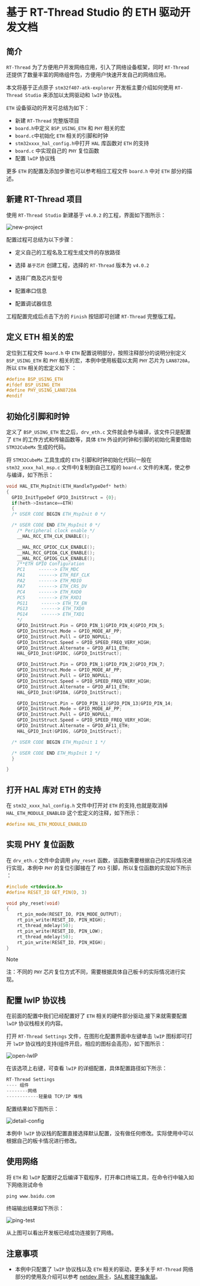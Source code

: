 # 基于 RT-Thread Studio 的 ETH 驱动开发文档

## 简介

`RT-Thread` 为了方便用户开发网络应用，引入了网络设备框架，同时 `RT-Thread` 还提供了数量丰富的网络组件包，方便用户快速开发自己的网络应用。

本文将基于正点原子 `stm32f407-atk-explorer` 开发板主要介绍如何使用 `RT-Thread Studio` 来添加以太网驱动和 `lwIP` 协议栈。

`ETH` 设备驱动的开发可总结为如下：

- 新建 `RT-Thread` 完整版项目
- `board.h`中定义 `BSP_USING_ETH` 和 `PHY` 相关的宏
- `board.c`中初始化 `ETH` 相关的引脚和时钟
- `stm32xxxx_hal_config.h`中打开 `HAL` 库函数对 `ETH` 的支持
- `board.c` 中实现自己的 `PHY` 复位函数
- 配置 `lwIP` 协议栈

更多 `ETH` 的配置及添加步骤也可以参考相应工程文件 `board.h` 中对 `ETH` 部分的描述。

## 新建 RT-Thread 项目

使用 `RT-Thread Studio` 新建基于 `v4.0.2` 的工程，界面如下图所示：

![new-project](./figures/new-pro.png)

配置过程可总结为以下步骤：

- 定义自己的工程名及工程生成文件的存放路径

- 选择 `基于芯片` 创建工程，选择的 `RT-Thread` 版本为 `v4.0.2`

- 选择厂商及芯片型号

- 配置串口信息

- 配置调试器信息

工程配置完成后点击下方的 `Finish` 按钮即可创建 `RT-Thread` 完整版工程。

## 定义 ETH 相关的宏

定位到工程文件 `board.h` 中 `ETH` 配置说明部分，按照注释部分的说明分别定义 `BSP_USING_ETH` 和 `PHY` 相关的宏，本例中使用板载以太网 `PHY` 芯片为 `LAN8720A`， 所以 `ETH` 相关的宏定义如下 ：

```c
#define BSP_USING_ETH
#ifdef BSP_USING_ETH
#define PHY_USING_LAN8720A
#endif
```

## 初始化引脚和时钟

定义了 `BSP_USING_ETH` 宏之后，`drv_eth.c` 文件就会参与编译，该文件只是配置了 `ETH` 的工作方式和传输函数等，具体 `ETH` 外设的时钟和引脚的初始化需要借助 `STM32CubeMx` 生成的代码。

将 `STM32CubeMx` 工具生成的 `ETH` 引脚和时钟初始化代码(一般在 `stm32_xxxx_hal_msp.c` 文件中)复制到自己工程的 `board.c` 文件的末尾，使之参与编译，如下所示：

```c
void HAL_ETH_MspInit(ETH_HandleTypeDef* heth)
{
  GPIO_InitTypeDef GPIO_InitStruct = {0};
  if(heth->Instance==ETH)
  {
  /* USER CODE BEGIN ETH_MspInit 0 */

  /* USER CODE END ETH_MspInit 0 */
    /* Peripheral clock enable */
    __HAL_RCC_ETH_CLK_ENABLE();

    __HAL_RCC_GPIOC_CLK_ENABLE();
    __HAL_RCC_GPIOA_CLK_ENABLE();
    __HAL_RCC_GPIOG_CLK_ENABLE();
    /**ETH GPIO Configuration
    PC1     ------> ETH_MDC
    PA1     ------> ETH_REF_CLK
    PA2     ------> ETH_MDIO
    PA7     ------> ETH_CRS_DV
    PC4     ------> ETH_RXD0
    PC5     ------> ETH_RXD1
    PG11     ------> ETH_TX_EN
    PG13     ------> ETH_TXD0
    PG14     ------> ETH_TXD1
    */
    GPIO_InitStruct.Pin = GPIO_PIN_1|GPIO_PIN_4|GPIO_PIN_5;
    GPIO_InitStruct.Mode = GPIO_MODE_AF_PP;
    GPIO_InitStruct.Pull = GPIO_NOPULL;
    GPIO_InitStruct.Speed = GPIO_SPEED_FREQ_VERY_HIGH;
    GPIO_InitStruct.Alternate = GPIO_AF11_ETH;
    HAL_GPIO_Init(GPIOC, &GPIO_InitStruct);

    GPIO_InitStruct.Pin = GPIO_PIN_1|GPIO_PIN_2|GPIO_PIN_7;
    GPIO_InitStruct.Mode = GPIO_MODE_AF_PP;
    GPIO_InitStruct.Pull = GPIO_NOPULL;
    GPIO_InitStruct.Speed = GPIO_SPEED_FREQ_VERY_HIGH;
    GPIO_InitStruct.Alternate = GPIO_AF11_ETH;
    HAL_GPIO_Init(GPIOA, &GPIO_InitStruct);

    GPIO_InitStruct.Pin = GPIO_PIN_11|GPIO_PIN_13|GPIO_PIN_14;
    GPIO_InitStruct.Mode = GPIO_MODE_AF_PP;
    GPIO_InitStruct.Pull = GPIO_NOPULL;
    GPIO_InitStruct.Speed = GPIO_SPEED_FREQ_VERY_HIGH;
    GPIO_InitStruct.Alternate = GPIO_AF11_ETH;
    HAL_GPIO_Init(GPIOG, &GPIO_InitStruct);

  /* USER CODE BEGIN ETH_MspInit 1 */

  /* USER CODE END ETH_MspInit 1 */
  }

}
```

## 打开 HAL 库对 ETH 的支持

在 `stm32_xxxx_hal_config.h` 文件中打开对 `ETH` 的支持,也就是取消掉 `HAL_ETH_MODULE_ENABLED` 这个宏定义的注释，如下所示：

```c
#define HAL_ETH_MODULE_ENABLED
```

## 实现 PHY 复位函数

在 `drv_eth.c` 文件中会调用 `phy_reset` 函数，该函数需要根据自己的实际情况进行实现，本例中 `PHY` 的复位引脚接在了 `PD3` 引脚，所以复位函数的实现如下所示 ：

```c
#include <rtdevice.h>
#define RESET_IO GET_PIN(D, 3)

void phy_reset(void)
{
    rt_pin_mode(RESET_IO, PIN_MODE_OUTPUT);
    rt_pin_write(RESET_IO, PIN_HIGH);
    rt_thread_mdelay(50);
    rt_pin_write(RESET_IO, PIN_LOW);
    rt_thread_mdelay(50);
    rt_pin_write(RESET_IO, PIN_HIGH);
}
```

> [!NOTE]
> 注：不同的 `PHY` 芯片复位方式不同，需要根据具体自己板卡的实际情况进行实现。

## 配置 lwIP 协议栈

在前面的配置中我们已经配置好了 `ETH` 相关的硬件部分驱动,接下来就需要配置 `lwIP` 协议栈相关的内容。

打开 `RT-Thread Settings` 文件，在图形化配置界面中左键单击 `lwIP` 图标即可打开 `lwIP` 协议栈的支持(组件开启，相应的图标会高亮)，如下图所示：

![open-lwIP](./figures/open-lwIP.png)

在该选项上右键，可查看 `lwIP` 的详细配置，具体配置路径如下所示：
```c
RT-Thread Settings
---- 组件
--------网络
------------轻量级 TCP/IP 堆栈
```

配置结果如下图所示：

![detail-config](./figures/detail-config.png)

本例中 `lwIP` 协议栈的配置直接选择默认配置，没有做任何修改。实际使用中可以根据自己的板卡情况进行修改。

## 使用网络

将 `ETH` 和 `lwIP` 配置好之后编译下载程序，打开串口终端工具，在命令行中输入如下网络测试命令

```c
ping www.baidu.com
```

终端输出结果如下所示：

![ping-test](figures/ping-test.png)

从上图可以看出开发板已经成功连接到了网络。

## 注意事项

- 本例中只配置了 `lwIP` 协议栈以及 `ETH` 相关的驱动，更多关于 `RT-Thread` 网络部分的使用及介绍可以参考 [netdev 网卡](https://www.rt-thread.org/document/site/#/rt-thread-version/rt-thread-standard/programming-manual/netdev/netdev)，[SAL套接字抽象层](https://www.rt-thread.org/document/site/#/rt-thread-version/rt-thread-standard/programming-manual/sal/sal)。
